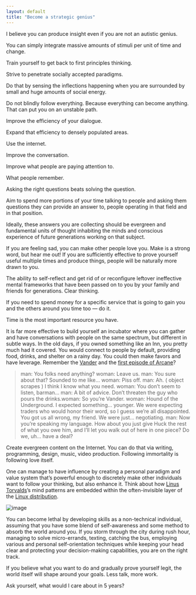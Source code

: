 ```yaml
---
layout: default
title: "Become a strategic genius"
---
```

I believe you can produce insight even if you are not an autistic genius.

You can simply integrate massive amounts of stimuli per unit of time and change.

Train yourself to get back to first principles thinking.

Strive to penetrate socially accepted paradigms.

Do that by sensing the inflections happening when you are surrounded by small and huge amounts of social energy.

Do not blindly follow everything. Because everything can become anything. That can put you on an unstable path.

Improve the efficiency of your dialogue.

Expand that efficiency to densely populated areas.

Use the internet.

Improve the conversation.

Improve what people are paying attention to.

What people remember.

Asking the right questions beats solving the question.

Aim to spend more portions of your time talking to people and asking them questions they can provide an answer to, people operating in that field and in that position.

Ideally, these answers you are collecting should be evergreen and fundamental units of thought inhabiting the minds and conscious experience of future generations working on that subject.

If you are feeling sad, you can make other people love you. Make is a strong word, but hear me out! If you are sufficiently effective to prove yourself useful multiple times and produce things, people will be naturally more drawn to you.

The ability to self-reflect and get rid of or reconfigure leftover ineffective mental frameworks that have been passed on to you by your family and friends for generations. Clear thinking.

If you need to spend money for a specific service that is going to gain you and the others around you time too — do it.

Time is the most important resource you have.

It is far more effective to build yourself an incubator where you can gather and have conversations with people on the same spectrum, but different in subtle ways. In the old days, if you owned something like an Inn, you pretty much had it covered. You would connect to people by default, providing food, drinks, and shelter on a rainy day. You could then make favors and have leverage. Remember the [Vander](https://leagueoflegends.fandom.com/wiki/Vander) and the [first episode of Arcane](https://youtu.be/1KauKfmOsLk)?
> man: You folks need anything? woman: Leave us. man: You sure about that? Sounded to me like… woman: Piss off. man: Ah. ( object scrapes ) I think I know what you need. woman: You don’t seem to listen, barman… man: A bit of advice. Don’t threaten the guy who pours the drinks.woman: So you’re Vander. woman: Hound of the Underground. I expected something… younger. We were expecting traders who would honor their word, so I guess we’re all disappointed. You got us all wrong, my friend. We were just… negotiating. man: Now you’re speaking my language. How about you just give Huck the rest of what you owe him, and I’ll let you walk out of here in one piece? Do we, uh… have a deal?

Create evergreen content on the Internet. You can do that via writing, programming, design, music, video production. Following immortality is following love itself.

One can manage to have influence by creating a personal paradigm and value system that’s powerful enough to discretely make other individuals want to follow your thinking, but also enhance it. Think about how [Linus Torvalds](https://en.wikipedia.org/wiki/Linus_Torvalds)’s mind patterns are embedded within the often-invisible layer of the [Linux distribution](https://en.wikipedia.org/wiki/Linux_distribution).

![image](https://res.craft.do/user/full/78991a71-3e99-e195-9b3c-47bb26f1e234/doc/3EC24208-904C-4216-8913-2CC61247D410/87DC95B1-C70E-4618-9BCE-8685A604725B_2/uscPhCJ1mF5KthYMeWhEl7XD2Lgs5yWL1gblklB1Txoz/1rbnqULxwbQfvRu3i4kDprg.jpeg)

You can become lethal by developing skills as a non-technical individual, assuming that you have some blend of self-awareness and some method to absorb the world around you. If you storm through the city during rush hour, managing to solve micro-errands, texting, catching the bus, employing various and personal self-orientation techniques while keeping your head clear and protecting your decision-making capabilities, you are on the right track.

If you believe what you want to do and gradually prove yourself legit, the world itself will shape around your goals. Less talk, more work.

Ask yourself, what would I care about in 5 years?


